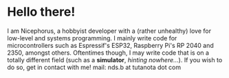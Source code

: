 # Hello there!
I am Nicephorus, a hobbyist developer with a (rather unhealthy) love for low-level and systems programming.
I mainly write code for microcontrollers such as Espressif's ESP32, Raspberry Pi's RP 2040 and 2350, amongst others.
Oftentimes though, I may write code that is on a totally different field (such as a **simulator**, *hinting nowhere...*).
If you wish to do so, get in contact with me!
mail: nds.b at tutanota dot com
